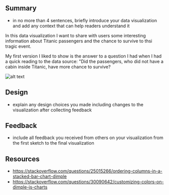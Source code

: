 ## Summary 
- in no more than 4 sentences, briefly introduce your data visualization and add any context that can help readers understand it

In this data visualization I want to share with users some interesting information about Titanic passengers and the chance to survive to thsi tragic event.

My first version I liked to show is the answer to a question I had when I had a quick reading to the data source: "Did the passengers, who did not have a cabin inside Titanic, have more chance to survive? 

![alt text](https://github.com/SouhailMok/DataVisualzation/edit/master/images/verion1.png)


## Design
- explain any design choices you made including changes to the visualization after collecting feedback
## Feedback 
- include all feedback you received from others on your visualization from the first sketch to the final visualization
## Resources
- https://stackoverflow.com/questions/25015266/ordering-columns-in-a-stacked-bar-chart-dimple
- https://stackoverflow.com/questions/30090642/customizing-colors-on-dimple-js-charts

